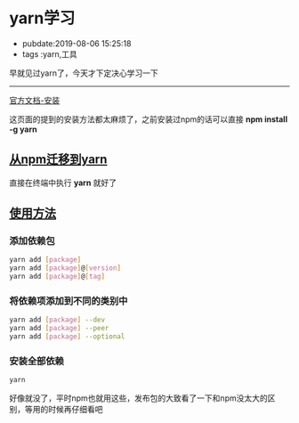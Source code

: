 # yarn学习

- pubdate:2019-08-06 15:25:18
- tags :yarn,工具

早就见过yarn了，今天才下定决心学习一下

------

[官方文档-安装](https://yarn.bootcss.com/docs/install/#windows-stable)

这页面的提到的安装方法都太麻烦了，之前安装过npm的话可以直接 **npm install -g yarn**

## [从npm迁移到yarn](https://yarnpkg.com/lang/zh-hans/docs/migrating-from-npm/)

直接在终端中执行 **yarn** 就好了

## [使用方法](https://yarn.bootcss.com/docs/usage/)

### 添加依赖包

```bash
yarn add [package]
yarn add [package]@[version]
yarn add [package]@[tag]
```

### 将依赖项添加到不同的类别中

```bash
yarn add [package] --dev
yarn add [package] --peer
yarn add [package] --optional
```

### 安装全部依赖

```bash
yarn
```

好像就没了，平时npm也就用这些，发布包的大致看了一下和npm没太大的区别，等用的时候再仔细看吧
